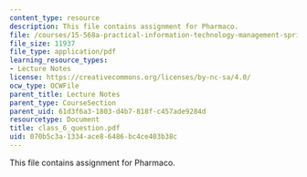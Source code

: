 ```yaml
---
content_type: resource
description: This file contains assignment for Pharmaco.
file: /courses/15-568a-practical-information-technology-management-spring-2005/070b5c3a1334ace86486bc4ce403b38c_class_6_question.pdf
file_size: 11937
file_type: application/pdf
learning_resource_types:
- Lecture Notes
license: https://creativecommons.org/licenses/by-nc-sa/4.0/
ocw_type: OCWFile
parent_title: Lecture Notes
parent_type: CourseSection
parent_uid: 61d3f6a3-1803-d4b7-818f-c457ade9284d
resourcetype: Document
title: class_6_question.pdf
uid: 070b5c3a-1334-ace8-6486-bc4ce403b38c
---
```

This file contains assignment for Pharmaco.